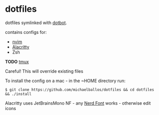 # dotfiles

dotfiles symlinked with [dotbot](https://github.com/anishathalye/dotbot). 

contains configs for:
- [nvim](https://neovim.io/)
- [Alacritty](https://alacritty.org/)
- Zsh

**TODO** [tmux](https://github.com/tmux/tmux/wiki)

Careful! This will override existing files

To install the config on a mac - in the ~HOME directory run:

```
$ git clone https://github.com/michaelballos/dotfiles && cd dotfiles && ./install
```

Alacritty uses JetBrainsMono NF - any [Nerd Font](https://www.nerdfonts.com/) works - otherwise edit icons
